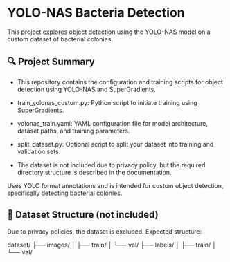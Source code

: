 # YOLO-NAS Bacteria Detection

This project explores object detection using the YOLO-NAS model on a custom dataset of bacterial colonies.

## 🔍 Project Summary

- This repository contains the configuration and training scripts for object detection using YOLO-NAS and SuperGradients.

- train_yolonas_custom.py: Python script to initiate training using SuperGradients.

- yolonas_train.yaml: YAML configuration file for model architecture, dataset paths, and training parameters.

- split_dataset.py: Optional script to split your dataset into training and validation sets.

- The dataset is not included due to privacy policy, but the required directory structure is described in the documentation.

Uses YOLO format annotations and is intended for custom object detection, specifically detecting bacterial colonies.

## 📁 Dataset Structure (not included)

Due to privacy policies, the dataset is excluded. Expected structure:

dataset/
├── images/
│   ├── train/
│   └── val/
├── labels/
│   ├── train/
│   └── val/

